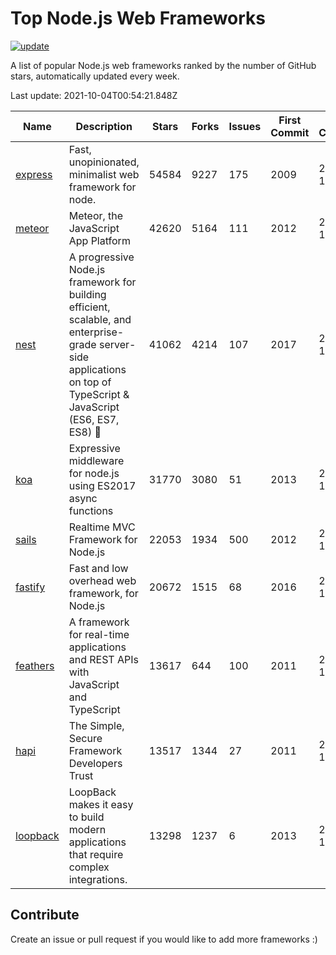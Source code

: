 # Top Node.js Web Frameworks

[![update](https://github.com/sunnysid3up/nodejs-web-frameworks/actions/workflows/update.yml/badge.svg)](https://github.com/sunnysid3up/nodejs-web-frameworks/actions/workflows/update.yml)

A list of popular Node.js web frameworks ranked by the number of GitHub stars, automatically updated every week.

Last update: 2021-10-04T00:54:21.848Z

| Name          | Description          | Stars                     | Forks          | Issues               | First Commit        | Last Commit         | Language          |
|---------------|----------------------|---------------------------|----------------|----------------------|---------------------|---------------------|-------------------|
| [express](https://github.com/expressjs/express) | Fast, unopinionated, minimalist web framework for node. | 54584 | 9227 | 175 | 2009 | 2021-10-03 | JS |
| [meteor](https://github.com/meteor/meteor) | Meteor, the JavaScript App Platform | 42620 | 5164 | 111 | 2012 | 2021-10-03 | JS |
| [nest](https://github.com/nestjs/nest) | A progressive Node.js framework for building efficient, scalable, and enterprise-grade server-side applications on top of TypeScript & JavaScript (ES6, ES7, ES8) 🚀 | 41062 | 4214 | 107 | 2017 | 2021-10-04 | TS |
| [koa](https://github.com/koajs/koa) | Expressive middleware for node.js using ES2017 async functions | 31770 | 3080 | 51 | 2013 | 2021-10-02 | JS |
| [sails](https://github.com/balderdashy/sails) | Realtime MVC Framework for Node.js | 22053 | 1934 | 500 | 2012 | 2021-10-03 | JS |
| [fastify](https://github.com/fastify/fastify) | Fast and low overhead web framework, for Node.js | 20672 | 1515 | 68 | 2016 | 2021-10-03 | JS |
| [feathers](https://github.com/feathersjs/feathers) | A framework for real-time applications and REST APIs with JavaScript and TypeScript | 13617 | 644 | 100 | 2011 | 2021-10-03 | TS |
| [hapi](https://github.com/hapijs/hapi) | The Simple, Secure Framework Developers Trust | 13517 | 1344 | 27 | 2011 | 2021-10-03 | JS |
| [loopback](https://github.com/strongloop/loopback) | LoopBack makes it easy to build modern applications that require complex integrations. | 13298 | 1237 | 6 | 2013 | 2021-10-02 | JS |

## Contribute 

Create an issue or pull request if you would like to add more frameworks :)